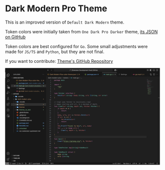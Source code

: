 # Dark Modern Pro Theme

This is an improved version of `Default Dark Modern` theme.

Token colors were initially taken from `One Dark Pro Darker` theme, [its JSON on GitHub](https://github.com/Binaryify/OneDark-Pro/blob/master/themes/OneDark-Pro-darker.json)

Token colors are best configured for `Go`. Some small adjustments were made for `JS/TS` and `Python`, but they are not final.

If you want to contribute: [Theme's GitHub Repository](https://github.com/Le-BlitzZz/dark-modern-pro-color-theme)

![alt text](image.png)

